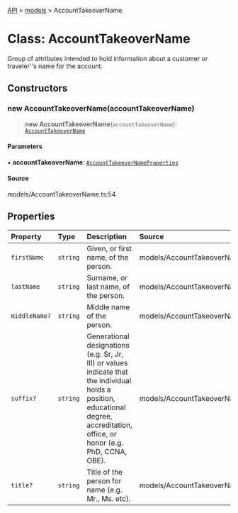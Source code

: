 [API](../../index.md) > [models](../index.md) > AccountTakeoverName

# Class: AccountTakeoverName

Group of attributes intended to hold information about a customer or traveler\'\'s name for the account.

## Constructors

### new AccountTakeoverName(accountTakeoverName)

> **new AccountTakeoverName**(`accountTakeoverName`): [`AccountTakeoverName`](AccountTakeoverName.md)

#### Parameters

▪ **accountTakeoverName**: [`AccountTakeoverNameProperties`](../interfaces/AccountTakeoverNameProperties.md)

#### Source

models/AccountTakeoverName.ts:54

## Properties

| Property | Type | Description | Source |
| :------ | :------ | :------ | :------ |
| `firstName` | `string` | Given, or first name, of the person. | models/AccountTakeoverName.ts:37 |
| `lastName` | `string` | Surname, or last name, of the person. | models/AccountTakeoverName.ts:32 |
| `middleName?` | `string` | Middle name of the person. | models/AccountTakeoverName.ts:42 |
| `suffix?` | `string` | Generational designations (e.g. Sr, Jr, III) or values indicate that the individual holds a position, educational degree, accreditation, office, or honor (e.g. PhD, CCNA, OBE). | models/AccountTakeoverName.ts:52 |
| `title?` | `string` | Title of the person for name (e.g. Mr., Ms. etc). | models/AccountTakeoverName.ts:47 |
